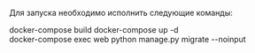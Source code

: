 Для запуска необходимо исполнить следующие команды:

docker-compose build 
docker-compose up -d  
docker-compose exec web python manage.py migrate --noinput 

